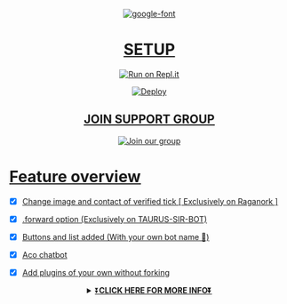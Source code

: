 <div align="center">

<a href="https://bit.ly/3lC8I7t"><img src="https://www.linkpicture.com/q/TAURUS-SIR-BOT.jpg" alt="google-font" border="0"></a>
  <a  src="https://fontmeme.com/permalink/211005/637ae3b7500558dc9ef1521af68a6984.png" alt="grand-theft-auto-font" height="39" width="350" border="0"></a>

  # <u> SETUP <u>
  
[![Run on Repl.it](https://www.linkpicture.com/q/Untitled-3_10.jpg)](https://replit.com/@souravkl11/Raganork-QR)

[![Deploy](https://www.linkpicture.com/q/heroku.jpg)](https://cntr.click/t4XYC1k)
     

## <u> JOIN SUPPORT GROUP <u>

<a href="https://www.linkpicture.com/q/20211016_085422.jpg"><img src="https://upload.wikimedia.org/wikipedia/commons/thumb/6/6b/WhatsApp.svg/766px-WhatsApp.svg.png" alt="Join our group" height="50" width="50" border="0"></a>
  
<div align="left">
 
  # Feature overview
  
- [x] Change image and contact of verified tick [ Exclusively on Raganork ]

- [x] .forward option (Exclusively on TAURUS-SIR-BOT)

- [x] Buttons and list added (With your own bot name 🥳)

- [x] Aco chatbot
  
- [x] Add plugins of your own without forking

<div align="center">  
<details>
    <summary>⏬<b>CLICK HERE FOR MORE INFO⏬</b></summary>

<div align="center">
  
## [![Typing SVG](https://readme-typing-svg.herokuapp.com?font=Times&color=F7001E&size=25&lines=Raganork+Whatsapp+Bot;With+Tons+of+features;Complete+Malayalam+content;Best+Bgm+Bot;Edited+from+WhatsAsena;Made+By+SouravKL11)](https://bit.ly/3lC8I7t)


  <a href="https://youtu.be/iRLphwWvxrs" target="blank"><img align="center" src="NL.png" height="400" width="450" /></a>
</p>
  
  <p align="center">
<a href="#"><img title="Raganork" src="https://img.shields.io/badge/Raganork-green?colorA=ff0000&colorB=ff0000&style=for-the-badge"></a>
</p>
  <p align="center">
<a href="https://github.com/souravkl11"><img title="Author" src="https://img.shields.io/badge/Author-souravkl11-raganork/Raganork?color=000000&style=for-the-badge&logo=whatsapp"></a>
</p>
</div>
<p align="center">
Project created by <a href="https://github.com/souravkl11">souravkl11</a> to make it public
    <br>
       | © |
        Reserved |
    <br> 
</p>

----

  <p align="center">
  <a href="httsp://github.com/souravkl11/Raganork">
    <img src="https://img.shields.io/github/repo-size/souravkl11/Raganork?color=green&label=Repo%20total%20size&style=plastic">
<p align="center">
<a href="https://github.com/souravkl11/followers"><img title="Followers" src="https://img.shields.io/github/followers/souravkl11?color=f7df1e&style=flat-square"></a>
<a href="https://github.com/souravkl11/Raganork/stargazers/"><img title="Stars" src="https://img.shields.io/github/stars/souravkl11/Raganork?color=f7df1e&style=flat-square"></a>
<a href="https://github.com/souravkl11/Raganork/network/members"><img title="Forks" src="https://img.shields.io/github/forks/souravkl11/Raganork?color=f7df1e&style=flat-square"></a>


<h3 align="center">Contact Me:</h3>
<p align="center">
<a href="https://instagram.com/sourav-mp4" target="blank"><img align="center" src="https://cdn.jsdelivr.net/npm/simple-icons@3.0.1/icons/instagram.svg" alt="kyrie.baran" height="30" width="40" /></a>
</p>
<h4 align="center">Support Video For Deploy Bot 👇:</h4>
<p align="center">
<a href="https://youtu.be/iRLphwWvxrs" target="blank"><img align="center" src="https://i.ytimg.com/vi/iRLphwWvxrs/maxresdefault.jpg" height="180" width="300" /></a>

<div align="left">

  # 🔄 (T&C) Can I fork and edit this bot?
As per the license, You Can But We Will Not Support. 🙃
  
  # Feature overview
  
- [x] Change image and contact of verified tick [ Exclusively on Raganork ]

- [x] Change all major images and names of your bot

- [x] Aco chatbot
  
- [x] Add plugins of your own without forking

- [x] Buttons and list added (With your own bot name 🥳)
  
  
  
<div align="center">

## 📢 Guide
### Join Support Group 👇
   
<br>
  <div align="center">
    
  [![join](https://opportunitiesforyoungkenyans.co.ke/wp-content/uploads/2020/05/images.png-whatsapp.png)](https://chat.whatsapp.com/ClnLdmPpRh1BjtAY86njhN)


    
## Setup
<div align="center">

  ### <u> Simple Method <u>
  Step-1: Click on scan qr code and get asena code
  
  Step-2: Deploy To Heroku
  
  Step 3: Turn on worker
  
[![Run on Repl.it](https://www.linkpicture.com/q/Untitled-3_10.jpg)](https://replit.com/@souravkl11/Raganork-QR)

[![Deploy](https://www.linkpicture.com/q/heroku.jpg)](https://bit.ly/3hrN7gU)
     <div align="left">
<br>
<br >

[![SOURAVKL11](https://github.com/Platane/snk/raw/output/github-contribution-grid-snake.svg)](https://bit.ly/2XqQKMU)
   


### ⚠️ മുന്നറിയിപ്പ്! 
```
യൂസർബോട്ട് കാരണം; നിങ്ങളുടെ WhatsApp അക്കൗണ്ട് നിരോധിച്ചേക്കാം.
ഇതൊരു ഓപ്പൺ സോഴ്സ് പ്രോജക്റ്റാണ്, നിങ്ങൾ ചെയ്യുന്ന എല്ലാത്തിനും നിങ്ങൾ ഉത്തരവാദിയാണ്.
തീർച്ചയായും, Raganork Developer ഉത്തരവാദിത്തം ഏറ്റെടുക്കുന്നില്ല.
Raganork സ്ഥാപിക്കുന്നതിലൂടെ, നിങ്ങൾ ഈ ഉത്തരവാദിത്തങ്ങൾ സ്വീകരിച്ചതായി കണക്കാക്കപ്പെടുന്നു.
വ്യാജ നമ്പറുകൾ ഉപയോഗിച്ച് ഉപയോഗിക്കാൻ ശ്രമിക്കുക.
```

## Number ban ആവുന്നതിന്റെ കാരണം?

<div align="center">
  <img border-radius: 15px src="https://www.linkpicture.com/q/LPic6155b9b63a0db214707442.png" width="200" height="200"/>
  <p align="center">

## Developers
  <div align="center">
    
  [![souravkl11](https://github.com/souravkl11.png?size=100)](https://github.com/souravkl11) 
----|
   [Sourav Kalathingal](https://github.com/souravkl11) 
Base, Bug Fixes, Modules
  </div>
   
  
## License
This project is protected by `GNU General Public Licence v3.0` license.

### Disclaimer
`WhatsApp` name, its variations and the logo are registered trademarks of Facebook. We have nothing to do with the registered trademark

  <div align="center">
  
[![Typing SVG](https://readme-typing-svg.herokuapp.com?font=Bomber+Escort&color=F70000&size=30&lines=Killadism+never+ends)](https://bit.ly/3lC8I7t)
